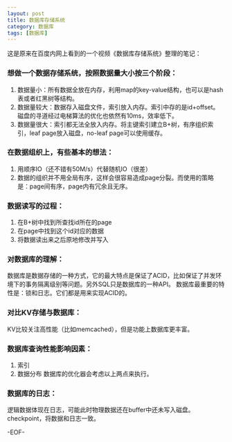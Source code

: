 ```yaml
---
layout: post
title: 数据库存储系统
category: 数据库
tags: [数据库]
---
```


这是原来在百度内网上看到的一个视频《数据库存储系统》整理的笔记：

### 想做一个数据存储系统，按照数据量大小按三个阶段：

1. 数据量小：所有数据全放在内存，利用map的key-value结构，也可以是hash表或者红黑树等结构。
2. 数据量较大：数据存入磁盘文件，索引放入内存。索引中存的是id+offset。
磁盘的寻道经过电梯算法的优化也依然有10ms，效率低下。
3. 数据量很大：索引都无法全放入内存。将主键索引建立B+树，有序组织索引，leaf page放入磁盘，no-leaf page可以使用缓存。

### 在数据组织上，有些基本的想法：

1. 用顺序IO（还不错有50M/s）代替随机IO（很差）
2. 数据的组织并不用全局有序，这样会很容易造成page分裂。而使用的策略是：page间有序，page内有冗余且无序。

### 数据读写的过程：

1. 在B+树中找到所查找id所在的page
2. 在page中找到这个id对应的数据
3. 将数据读出来之后原地修改并写入

### 对数据库的理解：

数据库是数据存储的一种方式，它的最大特点是保证了ACID，比如保证了并发环境下的事务隔离级别等问题。另外SQL只是数据库的一种API。
数据库最重要的特性是：锁和日志。它们都是用来实现ACID的。

### 对比KV存储与数据库：

KV比较关注高性能（比如memcached），但是功能上数据库更丰富。

### 数据库查询性能影响因素：

1. 索引
2. 数据分布
数据库的优化器会考虑以上两点来执行。

### 数据库的日志：

逻辑数据体现在日志，可能此时物理数据还在buffer中还未写入磁盘。
checkpoint，将数据和日志一致。

-EOF-
